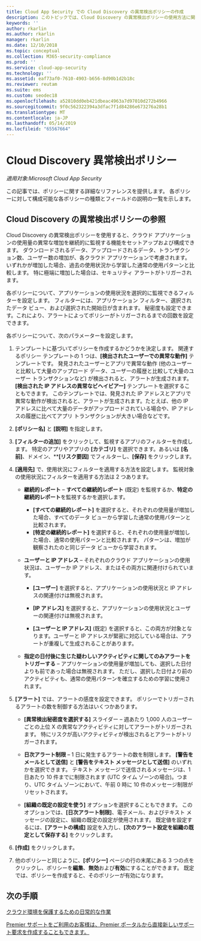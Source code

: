 ```yaml
---
title: Cloud App Security での Cloud Discovery の異常検出ポリシーの作成
description: このトピックでは、Cloud Discovery の異常検出ポリシーの使用方法に関する情報を提供します。
keywords: ''
author: rkarlin
ms.author: rkarlin
manager: rkarlin
ms.date: 12/10/2018
ms.topic: conceptual
ms.collection: M365-security-compliance
ms.prod: ''
ms.service: cloud-app-security
ms.technology: ''
ms.assetid: eaf73af0-7610-4903-b656-8d90b1d2b18c
ms.reviewer: reutam
ms.suite: ems
ms.custom: seodec18
ms.openlocfilehash: a52810dd0eb421dbeac4963a7d97010d272b4966
ms.sourcegitcommit: 9f0c562322394a3dfac7f1d84286e673276a28b1
ms.translationtype: MT
ms.contentlocale: ja-JP
ms.lasthandoff: 05/14/2019
ms.locfileid: "65567664"
---
```

# <a name="cloud-discovery-anomaly-detection-policy"></a>Cloud Discovery 異常検出ポリシー

*適用対象:Microsoft Cloud App Security*

この記事では、ポリシーに関する詳細なリファレンスを提供します。 各ポリシーに対して構成可能な各ポリシーの種類とフィールドの説明の一覧を示します。  
  
## <a name="cloud-discovery-anomaly-detection-policy-reference"></a>Cloud Discovery の異常検出ポリシーの参照
  
Cloud Discovery の異常検出ポリシーを使用すると、クラウド アプリケーションの使用量の異常な増加を継続的に監視する機能をセットアップおよび構成できます。 ダウンロードされるデータ、アップロードされるデータ、トランザクション数、ユーザー数の増加が、各クラウド アプリケーションで考慮されます。 いずれかが増加した場合、過去の使用状況から学習した通常の使用パターンと比較します。 特に極端に増加した場合は、セキュリティ アラートがトリガーされます。  
 
各ポリシーについて、アプリケーションの使用状況を選択的に監視できるフィルターを設定します。 フィルターには、アプリケーション フィルター、選択されたデータ ビュー、および選択された開始日が含まれます。 秘密度も設定できます。これにより、アラートによってポリシーがトリガーされるまでの回数を設定できます。  

各ポリシーについて、次のパラメーターを設定します。

1. テンプレートに基づいてポリシーを作成するかどうかを決定します。 関連するポリシー テンプレートの 1 つは、**[検出されたユーザーでの異常な動作]** テンプレートです。 発見されたユーザーとアプリで異常な動作 (他のユーザーと比較して大量のアップロード データ、ユーザーの履歴と比較して大量のユーザー トランザクションなど) が検出されると、アラートが生成されます。 **[検出された IP アドレスの異常なビヘイビアー]** テンプレートを選択することもできます。 このテンプレートでは、発見された IP アドレスとアプリで異常な動作が検出されると、アラートが生成されます。たとえば、他の IP アドレスに比べて大量のデータがアップロードされている場合や、IP アドレスの履歴に比べてアプリ トランザクションが大きい場合などです。 
 
2. **[ポリシー名]** と **[説明]** を指定します。  

3. <strong>[フィルターの追加]</strong> をクリックして、監視するアプリのフィルターを作成します。 
   特定のアプリやアプリの <strong>[カテゴリ]</strong> を選択できます。あるいは <strong>[名前]</strong>、ドメイン、**<strong>[リスク要因]</strong> でフィルターし、<strong>[保存]</strong> をクリックします。

4. **[適用先]** で、使用状況にフィルターを適用する方法を設定します。 監視対象の使用状況にフィルターを適用する方法は 2 つあります。  
  
    - **継続的レポート** – **すべての継続的レポート** (既定) を監視するか、**特定の継続的レポート**を監視するかを選択します。  
  
        - **[すべての継続的レポート]** を選択すると、それぞれの使用量が増加した場合、すべてのデータ ビューから学習した通常の使用パターンと比較されます。  
        - **[特定の継続的レポート]** を選択すると、それぞれの使用量が増加した場合、通常の使用パターンと比較されます。 パターンは、増加が観察されたのと同じデータ ビューから学習されます。  
  
    - **ユーザーと IP アドレス** – それぞれのクラウド アプリケーションの使用状況は、ユーザーか IP アドレス、またはその両方に関連付けられています。  
  
        - **[ユーザー]** を選択すると、アプリケーションの使用状況と IP アドレスの関連付けは無視されます。  
  
        - **[IP アドレス]** を選択すると、アプリケーションの使用状況とユーザーの関連付けは無視されます。  
  
        - **[ユーザーと IP アドレス]** (既定) を選択すると、この両方が対象となります。ユーザーと IP アドレスが緊密に対応している場合は、アラートが重複して生成されることがあります。

    - **指定の日付後に生じた疑わしいアクティビティに関してのみアラートをトリガーする** – アプリケーションの使用量が増加しても、選択した日付よりも前であった場合は無視されます。 ただし、選択した日付より前のアクティビティも、通常の使用パターンを確立するための学習に使用されます。  
  
5. **[アラート]** では、アラートの感度を設定できます。 ポリシーでトリガーされるアラートの数を制御する方法はいくつかあります。  
  
    - **[異常検出秘密度を選択する]** スライダー – 週あたり 1,000 人のユーザーごとの上位 X の異常なアクティビティに対してアラートがトリガーされます。 特にリスクが高いアクティビティが検出されるとアラートがトリガーされます。  
  
    - **日次アラート制限** – 1 日に発生するアラートの数を制限します。 **[警告をメールとして送信]** と **[警告をテキスト メッセージとして送信]** のいずれかを選択できます。 テキスト メッセージで送信されるメッセージは、1 日あたり 10 件までに制限されます (UTC タイム ゾーンの場合)。つまり、UTC タイム ゾーンにおいて、午前 0 時に 10 件のメッセージ制限がリセットされます。

    - **[組織の既定の設定を使う]** オプションを選択することもできます。 このオプションでは、**[日次アラート制限]**、電子メール、およびテキスト メッセージの設定に、組織の既定の設定が使用されます。 既定値を設定するには、**[アラートの構成]** 設定を入力し、**[次のアラート設定を組織の既定として保存する]** をクリックします。

6. **[作成]** をクリックします。

7. 他のポリシーと同じように、**[ポリシー]** ページの行の末尾にある 3 つの点をクリックし、ポリシーを**編集**、**無効**および**有効**にすることができます。 既定では、ポリシーを作成すると、そのポリシーが有効になります。

## <a name="next-steps"></a>次の手順  
[クラウド環境を保護するための日常的な作業](daily-activities-to-protect-your-cloud-environment.md)   

[Premier サポートをご利用のお客様は、Premier ポータルから直接新しいサポート要求を作成することもできます。](https://premier.microsoft.com/)  
  
  
